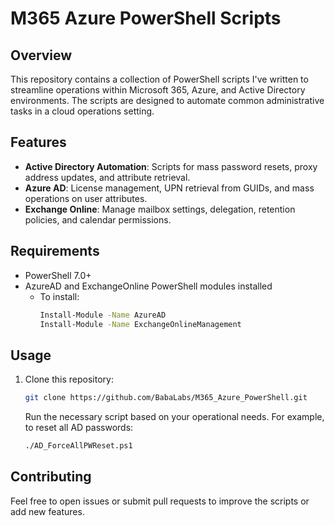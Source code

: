 # M365 Azure PowerShell Scripts

## Overview

This repository contains a collection of PowerShell scripts I've written to streamline operations within Microsoft 365, Azure, and Active Directory environments. The scripts are designed to automate common administrative tasks in a cloud operations setting.

## Features
- **Active Directory Automation**: Scripts for mass password resets, proxy address updates, and attribute retrieval.
- **Azure AD**: License management, UPN retrieval from GUIDs, and mass operations on user attributes.
- **Exchange Online**: Manage mailbox settings, delegation, retention policies, and calendar permissions.

## Requirements
- PowerShell 7.0+
- AzureAD and ExchangeOnline PowerShell modules installed
  - To install: 
    ```bash
    Install-Module -Name AzureAD
    Install-Module -Name ExchangeOnlineManagement
    ```

## Usage
1. Clone this repository:
   ```bash
   git clone https://github.com/BabaLabs/M365_Azure_PowerShell.git
   ```
   Run the necessary script based on your operational needs. For example, to reset all AD passwords:
   ```bash
   ./AD_ForceAllPWReset.ps1
   ```

## Contributing
Feel free to open issues or submit pull requests to improve the scripts or add new features.
